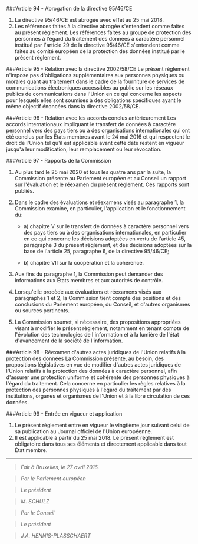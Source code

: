 ###Article 94 - Abrogation de la directive 95/46/CE
1. La directive 95/46/CE est abrogée avec effet au 25 mai 2018.
2. Les références faites à la directive abrogée s'entendent comme faites au présent règlement. Les références faites au groupe de protection des personnes à l'égard du traitement des données à caractère personnel institué par l'article 29 de la directive 95/46/CE s'entendent comme faites au comité européen de la protection des données institué par le présent règlement.

###Article 95 - Relation avec la directive 2002/58/CE
Le présent règlement n'impose pas d'obligations supplémentaires aux personnes physiques ou morales quant au traitement dans le cadre de la fourniture de services de communications électroniques accessibles au public sur les réseaux publics de communications dans l'Union en ce qui concerne les aspects pour lesquels elles sont soumises à des obligations spécifiques ayant le même objectif énoncées dans la directive 2002/58/CE.

###Article 96 - Relation avec les accords conclus antérieurement
Les accords internationaux impliquant le transfert de données à caractère personnel vers des pays tiers ou à des organisations internationales qui ont été conclus par les États membres avant le 24 mai 2016 et qui respectent le droit de l'Union tel qu'il est applicable avant cette date restent en vigueur jusqu'à leur modification, leur remplacement ou leur révocation.

###Article 97 - Rapports de la Commission
1. Au plus tard le 25 mai 2020 et tous les quatre ans par la suite, la Commission présente au Parlement européen et au Conseil un rapport sur l'évaluation et le réexamen du présent règlement. Ces rapports sont publiés.
2. Dans le cadre des évaluations et réexamens visés au paragraphe 1, la Commission examine, en particulier, l'application et le fonctionnement du:
    - a) chapitre V sur le transfert de données à caractère personnel vers des pays tiers ou à des organisations internationales, en particulier en ce qui concerne les décisions adoptées en vertu de l'article 45, paragraphe 3 du présent règlement, et des décisions adoptées sur la base de l'article 25, paragraphe 6, de la directive 95/46/CE;

    - b) chapitre VII sur la coopération et la cohérence.

3. Aux fins du paragraphe 1, la Commission peut demander des informations aux États membres et aux autorités de contrôle.
4. Lorsqu'elle procède aux évaluations et réexamens visés aux paragraphes 1 et 2, la Commission tient compte des positions et des conclusions du Parlement européen, du Conseil, et d'autres organismes ou sources pertinents.
5. La Commission soumet, si nécessaire, des propositions appropriées visant à modifier le présent règlement, notamment en tenant compte de l'évolution des technologies de l'information et à la lumière de l'état d'avancement de la société de l'information.

###Article 98 - Réexamen d'autres actes juridiques de l'Union relatifs à la protection des données
La Commission présente, au besoin, des propositions législatives en vue de modifier d'autres actes juridiques de l'Union relatifs à la protection des données à caractère personnel, afin d'assurer une protection uniforme et cohérente des personnes physiques à l'égard du traitement. Cela concerne en particulier les règles relatives à la protection des personnes physiques à l'égard du traitement par des institutions, organes et organismes de l'Union et à la libre circulation de ces données.

###Article 99 - Entrée en vigueur et application
1. Le présent règlement entre en vigueur le vingtième jour suivant celui de sa publication au Journal officiel de l'Union européenne.
2. Il est applicable à partir du 25 mai 2018.
Le présent règlement est obligatoire dans tous ses éléments et directement applicable dans tout État membre.

***

> *Fait à Bruxelles, le 27 avril 2016.*

> *Par le Parlement européen*

> *Le président*

> *M. SCHULZ*

> *Par le Conseil*

> *Le président*

> *J.A. HENNIS-PLASSCHAERT*
